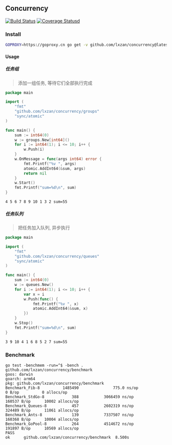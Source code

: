## Concurrency

[![Build Status](https://github.com/lxzan/concurrency/workflows/Go%20Test/badge.svg?branch=master)](https://github.com/lxzan/concurrency/actions?query=branch%3Amaster) [![Coverage Statusd][1]][2]

[1]: https://codecov.io/gh/lxzan/concurrency/branch/master/graph/badge.svg
[2]: https://codecov.io/gh/lxzan/concurrency

### Install

```bash
GOPROXY=https://goproxy.cn go get -v github.com/lxzan/concurrency@latest
```

#### Usage

##### 任务组
> 添加一组任务, 等待它们全部执行完成

```go
package main

import (
	"fmt"
	"github.com/lxzan/concurrency/groups"
	"sync/atomic"
)

func main() {
	sum := int64(0)
	w := groups.New[int64]()
	for i := int64(1); i <= 10; i++ {
		w.Push(i)
	}
	w.OnMessage = func(args int64) error {
		fmt.Printf("%v ", args)
		atomic.AddInt64(&sum, args)
		return nil
	}
	w.Start()
	fmt.Printf("sum=%d\n", sum)
}
```

```
4 5 6 7 8 9 10 1 3 2 sum=55
```

##### 任务队列
> 把任务加入队列, 异步执行

```go
package main

import (
	"fmt"
	"github.com/lxzan/concurrency/queues"
	"sync/atomic"
)

func main() {
	sum := int64(0)
	w := queues.New()
	for i := int64(1); i <= 10; i++ {
		var x = i
		w.Push(func() {
			fmt.Printf("%v ", x)
			atomic.AddInt64(&sum, x)
		})
	}
	w.Stop()
	fmt.Printf("sum=%d\n", sum)
}
```

```
3 9 10 4 1 6 8 5 2 7 sum=55
```

### Benchmark

```
go test -benchmem -run=^$ -bench . github.com/lxzan/concurrency/benchmark
goos: darwin
goarch: arm64
pkg: github.com/lxzan/concurrency/benchmark
Benchmark_Fib-8          1485490               775.0 ns/op             0 B/op          0 allocs/op
Benchmark_StdGo-8            388           3066459 ns/op          160537 B/op      10002 allocs/op
Benchmark_Queues-8           457           2602319 ns/op          324489 B/op      11061 allocs/op
Benchmark_Ants-8             139           7337507 ns/op          160368 B/op      10004 allocs/op
Benchmark_GoPool-8           264           4514672 ns/op          191897 B/op      10569 allocs/op
PASS
ok      github.com/lxzan/concurrency/benchmark  8.500s
```